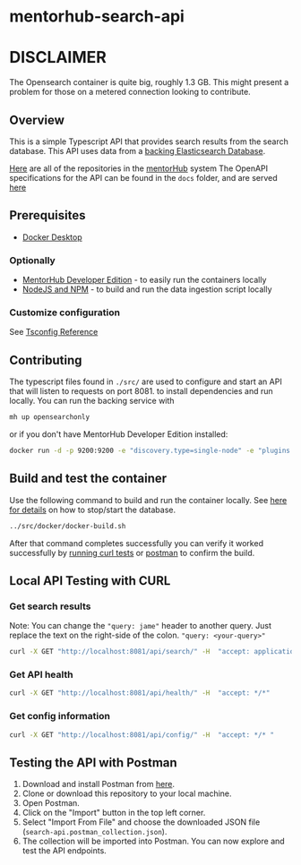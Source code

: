 # mentorhub-search-api
# DISCLAIMER
The Opensearch container is quite big, roughly 1.3 GB. This might present a problem for those on a metered connection looking to contribute.

## Overview

This is a simple Typescript API that provides search results from the search database. This API uses data from a [backing Elasticsearch Database](https://github.com/agile-learning-institute/mentorHub-search-opensearch).

[Here](https://github.com/orgs/agile-learning-institute/repositories?q=mentorhub-&type=all&sort=name) are all of the repositories in the [mentorHub](https://github.com/agile-learning-institute/mentorhub/tree/main) system
The OpenAPI specifications for the API can be found in the ``docs`` folder, and are served [here](https://agile-learning-institute.github.io/mentorHub-search-api/)
## Prerequisites

- [Docker Desktop](https://www.docker.com/products/docker-desktop/)

### Optionally
- [MentorHub Developer Edition](https://github.com/agile-learning-institute/mentorHub/tree/main/mentorHub-developer-edition) - to easily run the containers locally
- [NodeJS and NPM](https://docs.npmjs.com/downloading-and-installing-node-js-and-npm) - to build and run the data ingestion script locally

### Customize configuration

See [Tsconfig Reference](https://www.typescriptlang.org/tsconfig)

## Contributing

The typescript files found in `./src/` are used to configure and start an API that will listen to requests on port 8081.  to install dependencies and run locally. You can run the backing service with 
```bash
mh up opensearchonly
```
or if you don't have MentorHub Developer Edition installed:
```bash
docker run -d -p 9200:9200 -e "discovery.type=single-node" -e "plugins.security.disabled=true" -e "OPENSEARCH_INITIAL_ADMIN_PASSWORD:Z3i**BEl6YTJsDKrK3AgVO" opensearchproject/opensearch:2.12.0
```
## Build and test the container

Use the following command to build and run the container locally. See [here for details](https://github.com/agile-learning-institute/mentorhub/blob/main/docker-compose/README.md) on how to stop/start the database.

```bash
../src/docker/docker-build.sh
```

After that command completes successfully you can verify it worked successfully by [running curl tests](#local-api-testing-with-curl) or [postman](#testing-the-api-with-postman) to confirm the build.

## Local API Testing with CURL

### Get search results
Note: You can change the `"query: jame"` header to another query. Just replace the text on the right-side of the colon. `"query: <your-query>"`
```bash
curl -X GET "http://localhost:8081/api/search/" -H  "accept: application/json" -H  "query: jame"
```

### Get API health

```bash
curl -X GET "http://localhost:8081/api/health/" -H  "accept: */*"
```
### Get config information

```bash
curl -X GET "http://localhost:8081/api/config/" -H  "accept: */* "
```

## Testing the API with Postman

1. Download and install Postman from [here](https://www.postman.com/downloads/).
2. Clone or download this repository to your local machine.
3. Open Postman.
4. Click on the "Import" button in the top left corner.
5. Select "Import From File" and choose the downloaded JSON file (`search-api.postman_collection.json`).
6. The collection will be imported into Postman. You can now explore and test the API endpoints.

